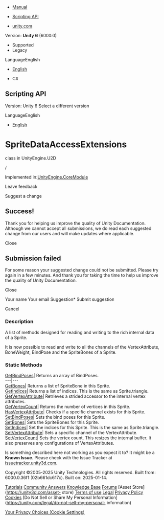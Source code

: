 [ ]()

  * [Manual](../Manual/index.html)
  * [Scripting API](../ScriptReference/index.html)

  * [unity.com](https://unity.com/)

Version: **Unity 6** (6000.0)

  * Supported
  * Legacy

LanguageEnglish

  * [English]()

  * C#

[ ](https://docs.unity3d.com)

## Scripting API

Version: Unity 6 Select a different version

LanguageEnglish

  * [English]()

# SpriteDataAccessExtensions

class in UnityEngine.U2D

/

Implemented in:[UnityEngine.CoreModule](UnityEngine.CoreModule.html)

Leave feedback

Suggest a change

## Success!

Thank you for helping us improve the quality of Unity Documentation. Although
we cannot accept all submissions, we do read each suggested change from our
users and will make updates where applicable.

Close

## Submission failed

For some reason your suggested change could not be submitted. Please <a>try
again</a> in a few minutes. And thank you for taking the time to help us
improve the quality of Unity Documentation.

Close

Your name Your email Suggestion* Submit suggestion

Cancel

[ ]()

### Description

A list of methods designed for reading and writing to the rich internal data
of a Sprite.

It is now possible to read and write to all the channels of the
VertexAttribute, BoneWeight, BindPose and the SpriteBones of a Sprite.

### Static Methods

[GetBindPoses](U2D.SpriteDataAccessExtensions.GetBindPoses.html)| Returns an
array of BindPoses.  
---|---  
[GetBones](U2D.SpriteDataAccessExtensions.GetBones.html)| Returns a list of
SpriteBone in this Sprite.  
[GetIndices](U2D.SpriteDataAccessExtensions.GetIndices.html)| Returns a list
of indices. This is the same as Sprite.triangle.  
[GetVertexAttribute](U2D.SpriteDataAccessExtensions.GetVertexAttribute.html)|
Retrieves a strided accessor to the internal vertex attributes.  
[GetVertexCount](U2D.SpriteDataAccessExtensions.GetVertexCount.html)| Returns
the number of vertices in this Sprite.  
[HasVertexAttribute](U2D.SpriteDataAccessExtensions.HasVertexAttribute.html)|
Checks if a specific channel exists for this Sprite.  
[SetBindPoses](U2D.SpriteDataAccessExtensions.SetBindPoses.html)| Sets the
bind poses for this Sprite.  
[SetBones](U2D.SpriteDataAccessExtensions.SetBones.html)| Sets the SpriteBones
for this Sprite.  
[SetIndices](U2D.SpriteDataAccessExtensions.SetIndices.html)| Set the indices
for this Sprite. This is the same as Sprite.triangle.  
[SetVertexAttribute](U2D.SpriteDataAccessExtensions.SetVertexAttribute.html)|
Sets a specific channel of the VertexAttribute.  
[SetVertexCount](U2D.SpriteDataAccessExtensions.SetVertexCount.html)| Sets the
vertex count. This resizes the internal buffer. It also preserves any
configurations of VertexAttributes.  
  
Is something described here not working as you expect it to? It might be a
**Known Issue**. Please check with the Issue Tracker at
[issuetracker.unity3d.com](https://issuetracker.unity3d.com).

Copyright ©2005-2025 Unity Technologies. All rights reserved. Built from:
6000.0.36f1 (02b661dc617c). Built on: 2025-01-14.

[Tutorials](https://unity3d.com/learn) [Community
Answers](https://answers.unity3d.com) [Knowledge
Base](https://support.unity3d.com/hc/en-us)
[Forums](https://forum.unity3d.com) [Asset Store](https://unity3d.com/asset-
store) [Terms of use](https://docs.unity3d.com/Manual/TermsOfUse.html)
[Legal](https://unity.com/legal) [Privacy
Policy](https://unity.com/legal/privacy-policy)
[Cookies](https://unity.com/legal/cookie-policy) [Do Not Sell or Share My
Personal Information](https://unity.com/legal/do-not-sell-my-personal-
information)

[Your Privacy Choices (Cookie Settings)](javascript:void\(0\);)

